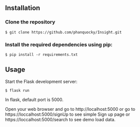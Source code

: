 ## Installation

### Clone the repository

```
$ git clone https://github.com/phanquocky/Insight.git
```

### Install the required dependencies using pip:

```
$ pip install -r requirements.txt
```

## Usage

Start the Flask development server:

```
$ flask run
```

In flask, default port is 5000.

Open your web browser and go to http://localhost:5000 or go to https://loccalhost:5000/signUp to see simple Sign up page or https://loccalhost:5000/search to see demo load data.